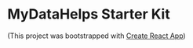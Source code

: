 # MyDataHelps Starter Kit

(This project was bootstrapped with [Create React App](https://github.com/facebook/create-react-app))